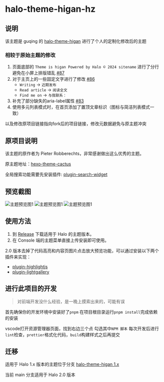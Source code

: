 # halo-theme-higan-hz

## 说明

该主题是 guqing 的 [halo-theme-higan](https://github.com/guqing/halo-theme-higan) 进行了个人的定制化修改后的主题

### 相较于原始主题的修改

1. 页面底部的 `Theme is higan Powered by Halo © 2024 sitename` 进行了分行避免在小屏上排版错乱 [#87](https://github.com/guqing/halo-theme-higan/issues/87)
2. 对于主页上的一些固定文字进行了修改 [#86](https://github.com/guqing/halo-theme-higan/issues/86)
    - `Writing` -> `近期发布`
    - `Read article` -> `阅读全文`
    - `Find me on` -> `与我联系：`
3. 补充了部分缺失的aria-label属性 [#83](https://github.com/guqing/halo-theme-higan/issues/83)
4. 使用多元列表模式时，在首页添加了置顶文章标识（图标与简洁列表模式一致）

以及修改原项目链接指向fork后的项目链接，修改元数据避免与原主题冲突

## 原项目说明

该主题的原作者为 Pieter Robberechts，非常感谢做出这么优秀的主题。

原主题地址：[hexo-theme-cactus](https://github.com/probberechts/hexo-theme-cactus.git)

全局搜索功能需要先安装插件: [plugin-search-widget](https://github.com/halo-sigs/plugin-search-widget)

## 预览截图

![主题预览图1](./screenshots/Theme20220325-221824@2x.png)
![主题预览图1](./screenshots/Theme20220325-221950@2x.png)
![主题预览图1](./screenshots/Theme20220325-221912@2x.png)

## 使用方法

1. 到 [Release](https://github.com/HowieHz/halo-theme-higan-hz/releases) 下载适用于 Halo 的主题版本。
2. 在 Console 端的主题菜单直接上传安装即可使用。

2.0 版本去掉了代码高亮和内容页图片点击放大预览功能，可以通过安装以下两个插件来实现：

- [plugin-highlightjs](https://github.com/halo-sigs/plugin-highlightjs)
- [plugin-lightgallery](https://github.com/halo-sigs/plugin-lightgallery)

## 进行此项目的开发

> 对前端开发没什么经验，是一晚上摸索出来的，可能有误

首先确保你的开发环境中安装好了`pnpm`
在项目根目录运行`pnpm install`完成依赖的安装

vscode打开资源管理器页面，找到右边三个点
勾选其中`NPM 脚本`
每次开发后进行`lint`检查，`prettier`格式化代码，`build`构建样式之后再提交

## 迁移

适用于 Halo 1.x 版本的主题位于分支 [halo-theme-higan 1.x](https://github.com/HowieHz/halo-theme-higan-hz/tree/1.x)

当前 main 分支适用于 Halo 2.0 版本
